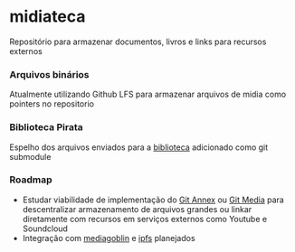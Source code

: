 # midiateca
Repositório para armazenar documentos, livros e links para recursos externos 


### Arquivos binários
Atualmente utilizando Github LFS para armazenar arquivos de midia como pointers no repositorio

### Biblioteca Pirata

Espelho dos arquivos enviados para a [biblioteca](https://biblioteca.partidopirata.org) adicionado como git submodule

### Roadmap
- Estudar viabilidade de implementação do [Git Annex](https://git-annex.branchable.com/tips/centralized_git_repository_tutorial/on_GitHub/) ou [Git Media](https://github.com/alebedev/git-media) para descentralizar armazenamento de arquivos grandes ou linkar diretamente com recursos em serviços externos como Youtube e Soundcloud
- Integração com [mediagoblin](https://biblioteca.partidopirata.org) e [ipfs](https://ipfs.io) planejados

